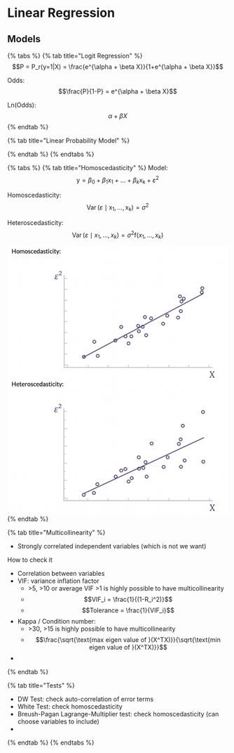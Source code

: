 # Linear Regression

## Models

{% tabs %}
{% tab title="Logit Regression" %}
$$P = P_r(y=1|X) = \frac{e^{\alpha + \beta X}}{1+e^{\alpha + \beta X}}$$ 

Odds: $$\frac{P}{1-P} = e^{\alpha + \beta X}$$ 

Ln\(Odds\): $$\alpha + \beta X$$ 
{% endtab %}

{% tab title="Linear Probability Model" %}

{% endtab %}
{% endtabs %}

{% tabs %}
{% tab title="Homoscedasticity" %}
Model: $$\mathrm{y}=\beta_{0}+\beta_{1} \mathrm{x}_{1}+\ldots+\beta_{k} \mathrm{x}_{\mathrm{k}}+\varepsilon^{2}$$ 

Homoscedasticity: $$\operatorname{Var}\left(\varepsilon \mid \mathrm{x}_{1}, \ldots, \mathrm{x}_{\mathrm{k}}\right)=\sigma^{2}$$ 

Heteroscedasticity: $$\operatorname{Var}\left(\varepsilon \mid x_{1}, \ldots, x_{k}\right)=\sigma^{2} \mathrm{f}\left(x_{1}, \ldots, x_{k}\right)$$ 

![](../.gitbook/assets/screen-shot-2020-12-24-at-5.10.26-pm.png)
{% endtab %}

{% tab title="Multicollinearity" %}
* Strongly correlated independent variables \(which is not we want\)

How to check it

* Correlation between variables
* VIF: variance inflation factor
  * &gt;5, &gt;10 or average VIF &gt;1 is highly possible to have multicollinearity
  * $$VIF_i = \frac{1}{(1-R_i^2)}$$ 
  * $$Tolerance = \frac{1}{VIF_i}$$ 
* Kappa / Condition number:
  * &gt;30, &gt;15 is highly possible to have multicollinearity
  * $$\frac{\sqrt{\text{max eigen value of }(X^TX)}}{\sqrt{\text{min eigen value of }(X^TX)}}$$ 
* 
{% endtab %}

{% tab title="Tests" %}
* DW Test: check auto-correlation of error terms
* White Test: check homoscedasticity
* Breush-Pagan Lagrange-Multiplier test: check homoscedasticity \(can choose variables to include\)
* 
{% endtab %}
{% endtabs %}



